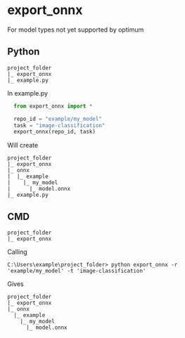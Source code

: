 # export_onnx

For model types not yet supported by optimum

## Python

```
project_folder
|_ export_onnx
|_ example.py
```

In example.py

```python
  from export_onnx import *

  repo_id = "example/my_model"
  task = "image-classification"
  export_onnx(repo_id, task)
```

Will create 

```
project_folder
|_ export_onnx
|_ onnx
|  |_ example
|    |_ my_model
|      |_ model.onnx
|_ example.py
```

## CMD

```
project_folder
|_ export_onnx
```

Calling 

```shell
C:\Users\example\project_folder> python export_onnx -r 'example/my_model' -t 'image-classification'
```

Gives

```
project_folder
|_ export_onnx
|_ onnx
  |_ example
    |_ my_model
      |_ model.onnx
```
